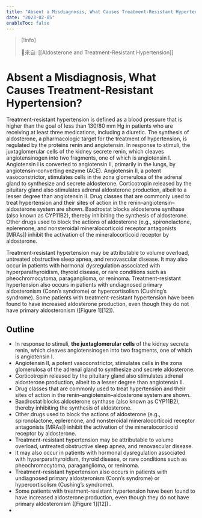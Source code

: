 ```yaml
---
title: "Absent a Misdiagnosis, What Causes Treatment-Resistant Hypertension?"
date: "2023-02-05"
enableToc: false
---
```


> [!info]
>
> 🌱來自: [[Aldosterone and Treatment-Resistant Hypertension]]

# Absent a Misdiagnosis, What Causes Treatment-Resistant Hypertension?

Treatment-resistant hypertension is defined as a blood pressure that is higher than the goal of less than 130/80 mm Hg in patients who are receiving at least three medications, including a diuretic.
The synthesis of aldosterone, a pharmacologic target for the treatment of hypertension, is regulated by the proteins renin and angiotensin.
In response to stimuli, the juxtaglomerular cells of the kidney secrete renin, which cleaves angiotensinogen into two fragments, one of which is angiotensin I.
Angiotensin I is converted to angiotensin II, primarily in the lungs, by angiotensin-converting enzyme (ACE).
Angiotensin II, a potent vasoconstrictor, stimulates cells in the zona glomerulosa of the adrenal gland to synthesize and secrete aldosterone.
Corticotropin released by the pituitary gland also stimulates adrenal aldosterone production, albeit to a lesser degree than angiotensin II.
Drug classes that are commonly used to treat hypertension and their sites of action in the renin–angiotensin–aldosterone system are shown.
Baxdrostat blocks aldosterone synthase (also known as CYP11B2), thereby inhibiting the synthesis of aldosterone.
Other drugs used to block the actions of aldosterone (e.g., spironolactone, eplerenone, and nonsteroidal mineralocorticoid receptor antagonists \[MRAs\]) inhibit the activation of the mineralocorticoid receptor by aldosterone.

Treatment-resistant hypertension may be attributable to volume overload, untreated obstructive sleep apnea, and renovascular disease. It may also occur in patients with hormonal dysregulation associated with hyperparathyroidism, thyroid disease, or rare conditions such as pheochromocytoma, paraganglioma, or reninoma. Treatment-resistant hypertension also occurs in patients with undiagnosed primary aldosteronism (Conn’s syndrome) or hypercortisolism (Cushing’s syndrome). Some patients with treatment-resistant hypertension have been found to have increased aldosterone production, even though they do not have primary aldosteronism ([Figure 1][12]).



## Outline

- In response to stimuli, **the juxtaglomerular cells** of the kidney secrete renin, which cleaves angiotensinogen into two fragments, one of which is angiotensin I.
- Angiotensin II, a potent vasoconstrictor, stimulates cells in the zona glomerulosa of the adrenal gland to synthesize and secrete aldosterone.
- Corticotropin released by the pituitary gland also stimulates adrenal aldosterone production, albeit to a lesser degree than angiotensin II.
- Drug classes that are commonly used to treat hypertension and their sites of action in the renin–angiotensin–aldosterone system are shown.
- Baxdrostat blocks aldosterone synthase (also known as CYP11B2), thereby inhibiting the synthesis of aldosterone.
- Other drugs used to block the actions of aldosterone (e.g., spironolactone, eplerenone, and nonsteroidal mineralocorticoid receptor antagonists \[MRAs\]) inhibit the activation of the mineralocorticoid receptor by aldosterone.
- Treatment-resistant hypertension may be attributable to volume overload, untreated obstructive sleep apnea, and renovascular disease.
- It may also occur in patients with hormonal dysregulation associated with hyperparathyroidism, thyroid disease, or rare conditions such as pheochromocytoma, paraganglioma, or reninoma.
- Treatment-resistant hypertension also occurs in patients with undiagnosed primary aldosteronism (Conn’s syndrome) or hypercortisolism (Cushing’s syndrome).
- Some patients with treatment-resistant hypertension have been found to have increased aldosterone production, even though they do not have primary aldosteronism ([Figure 1][12])..
-
